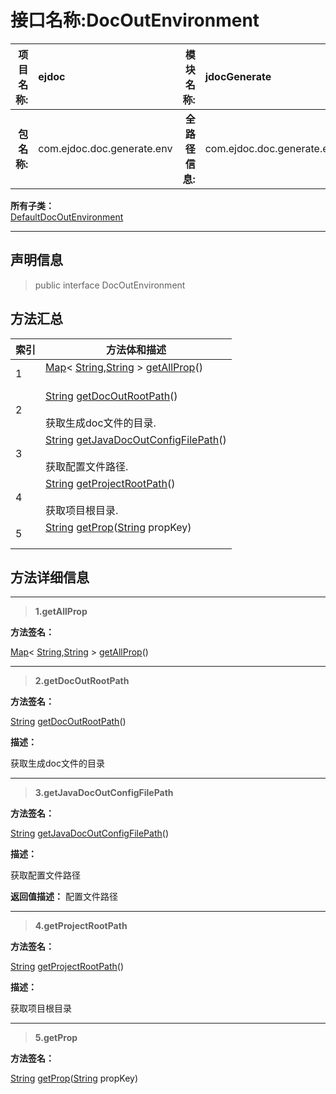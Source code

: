 # 接口名称:DocOutEnvironment

|  **项目名称:**    |  ejdoc    |   **模块名称:**   |jdocGenerate|
| ----: | :---- | ----: |:---- |
|   **包名称:**   |  com.ejdoc.doc.generate.env    |   **全路径信息:**   |com.ejdoc.doc.generate.env.DocOutEnvironment|













**所有子类：**  
[DefaultDocOutEnvironment](/jdocGenerate/com/ejdoc/doc/generate/env/impl/DefaultDocOutEnvironment.md)





---

## 声明信息

> public interface DocOutEnvironment     














## 方法汇总

|   索引  |    方法体和描述   |
| ---- | ---- |
|1|[Map](https://docs.oracle.com/javase/8/docs/api/java/util/Map.html?is-external=true)< [String](https://docs.oracle.com/javase/8/docs/api/java/lang/String.html?is-external=true),[String](https://docs.oracle.com/javase/8/docs/api/java/lang/String.html?is-external=true) > [getAllProp](#getallprop)()   <br/><br/>|
|2|[String](https://docs.oracle.com/javase/8/docs/api/java/lang/String.html?is-external=true) [getDocOutRootPath](#getdocoutrootpath)()   <br/><br/>获取生成doc文件的目录.|
|3|[String](https://docs.oracle.com/javase/8/docs/api/java/lang/String.html?is-external=true) [getJavaDocOutConfigFilePath](#getjavadocoutconfigfilepath)()   <br/><br/>获取配置文件路径.|
|4|[String](https://docs.oracle.com/javase/8/docs/api/java/lang/String.html?is-external=true) [getProjectRootPath](#getprojectrootpath)()   <br/><br/>获取项目根目录.|
|5|[String](https://docs.oracle.com/javase/8/docs/api/java/lang/String.html?is-external=true) [getProp](#getprop-string)([String](https://docs.oracle.com/javase/8/docs/api/java/lang/String.html?is-external=true) propKey)   <br/><br/>|







## 方法详细信息


---

> **1.<span id="getallprop">getAllProp</span>**

**方法签名：** 

  [Map](https://docs.oracle.com/javase/8/docs/api/java/util/Map.html?is-external=true)< [String](https://docs.oracle.com/javase/8/docs/api/java/lang/String.html?is-external=true),[String](https://docs.oracle.com/javase/8/docs/api/java/lang/String.html?is-external=true) > [getAllProp](#getallprop)()   










---

> **2.<span id="getdocoutrootpath">getDocOutRootPath</span>**

**方法签名：** 

  [String](https://docs.oracle.com/javase/8/docs/api/java/lang/String.html?is-external=true) [getDocOutRootPath](#getdocoutrootpath)()   


**描述：** 

获取生成doc文件的目录








---

> **3.<span id="getjavadocoutconfigfilepath">getJavaDocOutConfigFilePath</span>**

**方法签名：** 

  [String](https://docs.oracle.com/javase/8/docs/api/java/lang/String.html?is-external=true) [getJavaDocOutConfigFilePath](#getjavadocoutconfigfilepath)()   


**描述：** 

获取配置文件路径


**返回值描述：**   配置文件路径







---

> **4.<span id="getprojectrootpath">getProjectRootPath</span>**

**方法签名：** 

  [String](https://docs.oracle.com/javase/8/docs/api/java/lang/String.html?is-external=true) [getProjectRootPath](#getprojectrootpath)()   


**描述：** 

获取项目根目录








---

> **5.<span id="getprop-string">getProp</span>**

**方法签名：** 

  [String](https://docs.oracle.com/javase/8/docs/api/java/lang/String.html?is-external=true) [getProp](#getprop-string)([String](https://docs.oracle.com/javase/8/docs/api/java/lang/String.html?is-external=true) propKey)   










